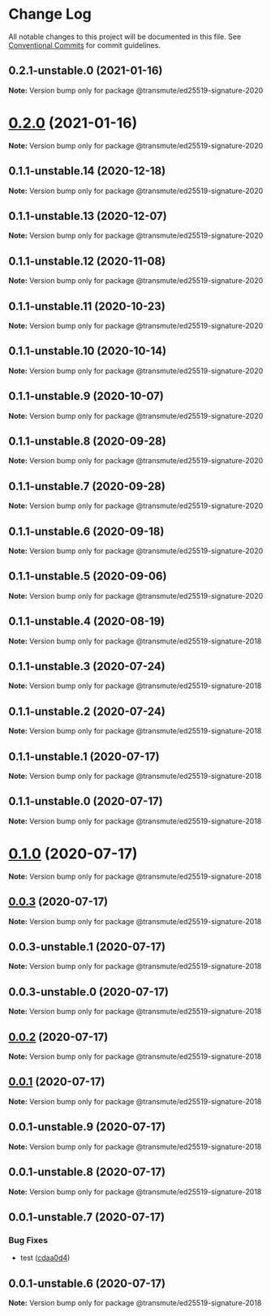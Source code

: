 # Change Log

All notable changes to this project will be documented in this file.
See [Conventional Commits](https://conventionalcommits.org) for commit guidelines.

## 0.2.1-unstable.0 (2021-01-16)

**Note:** Version bump only for package @transmute/ed25519-signature-2020





# [0.2.0](https://github.com/transmute-industries/vc.js/compare/v0.1.1-unstable.14...v0.2.0) (2021-01-16)

**Note:** Version bump only for package @transmute/ed25519-signature-2020





## 0.1.1-unstable.14 (2020-12-18)

**Note:** Version bump only for package @transmute/ed25519-signature-2020





## 0.1.1-unstable.13 (2020-12-07)

**Note:** Version bump only for package @transmute/ed25519-signature-2020





## 0.1.1-unstable.12 (2020-11-08)

**Note:** Version bump only for package @transmute/ed25519-signature-2020





## 0.1.1-unstable.11 (2020-10-23)

**Note:** Version bump only for package @transmute/ed25519-signature-2020





## 0.1.1-unstable.10 (2020-10-14)

**Note:** Version bump only for package @transmute/ed25519-signature-2020





## 0.1.1-unstable.9 (2020-10-07)

**Note:** Version bump only for package @transmute/ed25519-signature-2020





## 0.1.1-unstable.8 (2020-09-28)

**Note:** Version bump only for package @transmute/ed25519-signature-2020





## 0.1.1-unstable.7 (2020-09-28)

**Note:** Version bump only for package @transmute/ed25519-signature-2020





## 0.1.1-unstable.6 (2020-09-18)

**Note:** Version bump only for package @transmute/ed25519-signature-2020





## 0.1.1-unstable.5 (2020-09-06)

**Note:** Version bump only for package @transmute/ed25519-signature-2020





## 0.1.1-unstable.4 (2020-08-19)

**Note:** Version bump only for package @transmute/ed25519-signature-2018





## 0.1.1-unstable.3 (2020-07-24)

**Note:** Version bump only for package @transmute/ed25519-signature-2018





## 0.1.1-unstable.2 (2020-07-24)

**Note:** Version bump only for package @transmute/ed25519-signature-2018





## 0.1.1-unstable.1 (2020-07-17)

**Note:** Version bump only for package @transmute/ed25519-signature-2018





## 0.1.1-unstable.0 (2020-07-17)

**Note:** Version bump only for package @transmute/ed25519-signature-2018





# [0.1.0](https://github.com/transmute-industries/vc.js/compare/v0.0.3...v0.1.0) (2020-07-17)

**Note:** Version bump only for package @transmute/ed25519-signature-2018





## [0.0.3](https://github.com/transmute-industries/vc.js/compare/v0.0.3-unstable.1...v0.0.3) (2020-07-17)

**Note:** Version bump only for package @transmute/ed25519-signature-2018





## 0.0.3-unstable.1 (2020-07-17)

**Note:** Version bump only for package @transmute/ed25519-signature-2018





## 0.0.3-unstable.0 (2020-07-17)

**Note:** Version bump only for package @transmute/ed25519-signature-2018





## [0.0.2](https://github.com/transmute-industries/vc.js/compare/v0.0.1...v0.0.2) (2020-07-17)

**Note:** Version bump only for package @transmute/ed25519-signature-2018





## [0.0.1](https://github.com/transmute-industries/vc.js/compare/v0.0.1-unstable.9...v0.0.1) (2020-07-17)

**Note:** Version bump only for package @transmute/ed25519-signature-2018





## 0.0.1-unstable.9 (2020-07-17)

**Note:** Version bump only for package @transmute/ed25519-signature-2018





## 0.0.1-unstable.8 (2020-07-17)

**Note:** Version bump only for package @transmute/ed25519-signature-2018





## 0.0.1-unstable.7 (2020-07-17)


### Bug Fixes

* test ([cdaa0d4](https://github.com/transmute-industries/vc.js/commit/cdaa0d489bfb5390ed98545884642c798ce18192))





## 0.0.1-unstable.6 (2020-07-17)

**Note:** Version bump only for package @transmute/ed25519-signature-2018
